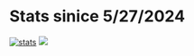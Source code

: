 # Stats sinice 5/27/2024
[![stats](https://github-readme-stats.vercel.app/api/wakatime?username=xDeFc0nx)](https://github.com/anuraghazra/github-readme-stats)
![](https://github-readme-stats.vercel.app/api/wakatime?username=xDeFc0nx)
